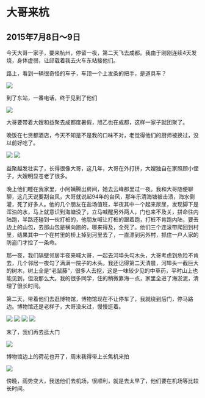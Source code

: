 大哥来杭
=======================
2015年7月8日～9日
-----------------------
今天大哥一家子，要来杭州，停留一夜，第二天飞去成都。我由于刚刚连续4天发烧，身体虚弱，让邱载着我去火车东站接他们。

路上，看到一辆很奇怪的车子，车顶一个上发条的把手，是道具车？

![]({{site.url}}/assets/blog-images/20150708/1.jpg)

到了东站，一番电话，终于见到了他们

![]({{site.url}}/assets/blog-images/20150708/2.jpg)

大哥要带着大嫂和益聚去成都度暑假，旭乙也在成都，这样一家子就团聚了。

晚饭在七贤都酒店，今天不知是不是我的口味不对，老觉得他们的厨师被换过，没以前好吃了。

![]({{site.url}}/assets/blog-images/20150708/3.jpg)
![]({{site.url}}/assets/blog-images/20150708/4.jpg)

益聚越发壮实了，长得很像大哥，这几年，大哥在外打拼，大嫂独自在家照顾小侄子，大嫂明显苍老了很多。

晚上他们睡在我家里，小阿姨腾出房间，她去云峰那里过一夜。我和大哥随便聊聊，这几天说要刮台风，大哥就说起94年的台风，那年乐清海塘被击溃，海水倒灌，死了好多人。他的几个朋友在盐场值班，半夜其中一个起来尿尿，发现脚下是浑浊的水，马上就意识到海塘没了，立马喊醒另外两人，门也来不及关，拼命往内陆跑，半路还碰到一伙打桩的，他朋友喊让打桩的跟着跑，打桩不肯跑内陆，要去边上的山包，去那山包是横向跑的，哪来得及，全死了。他们三个连滚带爬回到村里，结果其中一个在村里的桥上掉到河里去了，一直漂到另外村，抓住一户人家的防盗门才捡了一条命。

那一夜，我们隔壁邻居半夜来喊大哥，一起去河埠头勾木头，大哥考虑到危险不肯去，几个邻居一夜勾了满满一院子的木头。我还记得第二天清晨，河埠头一截巨大的树木，树上全是“老鼠藤”，很多人去挖，这是一味较少见的中草药，平时山上也能见到，但没那么大。我的很多同学，住的稍微靠海一点，家里全进了海淤泥，清理了很长时间。

第二天，带着他们去逛博物馆，博物馆现在不让停车了，我就绕到后门，停马路边。博物馆还是老样子，大哥没来过，慢慢逛着。

![]({{site.url}}/assets/blog-images/20150708/5.jpg)
![]({{site.url}}/assets/blog-images/20150708/6.jpg)
![]({{site.url}}/assets/blog-images/20150708/7.jpg)
![]({{site.url}}/assets/blog-images/20150708/8.jpg)

末了，我们再去逛大门

![]({{site.url}}/assets/blog-images/20150708/9.jpg)

博物馆边上的荷花也开了，周末我得带上长焦机来拍

![]({{site.url}}/assets/blog-images/20150708/10.jpg)

傍晚，雨势变大，我送他们去机场，很顺利，就是去太早了，他们要在机场等比较长时间。
